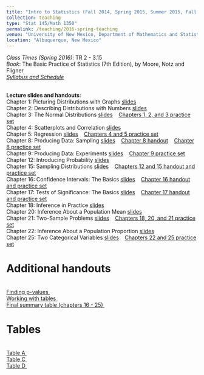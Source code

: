 ```yaml
---
title: "Intro to Statistics (Fall 2014, Spring 2015, Summer 2015, Fall 2015, Spring 2016)"
collection: teaching
type: "Stat 145/Math 1350"
permalink: /teaching/2016-spring-teaching
venue: "University of New Mexico, Department of Mathematics and Statistics"
location: "Albuquerque, New Mexico"
---
```


<i>Class Times (Spring 2016)</i>: TR 2 - 3.15
<br><i>Book</i>: The Basic Practice of Statistics (7th Edition), by Moore, Notz and Fligner
<br><a href='http://anastasiiakim.github.io/files/stat145/generic_syllabus.pdf'><i>Syllabus and Schedule</i></a>&nbsp;&nbsp;&nbsp;&nbsp;

<br><b>Lecture slides and handouts</b>:
<br>Chapter 1: Picturing Distributions with Graphs <a href='http://anastasiiakim.github.io/files/stat145/lectures/Ch1.pdf'> slides</a>&nbsp;&nbsp;&nbsp;&nbsp;
<br>Chapter 2: Describing Distributions with Numbers <a href='http://anastasiiakim.github.io/files/stat145/lectures/Ch2.pdf'> slides</a>&nbsp;&nbsp;&nbsp;&nbsp;
<br>Chapter 3: The Normal Distributions <a href='http://anastasiiakim.github.io/files/stat145/lectures/Ch3.pdf'> slides</a>&nbsp;&nbsp;&nbsp;&nbsp;<a href='http://anastasiiakim.github.io/files/stat145/ch1_3pr.pdf'>Chapters 1, 2, and 3 practice set</a>&nbsp;&nbsp;&nbsp;&nbsp;
<br>Chapter 4: Scatterplots and Correlation <a href='http://anastasiiakim.github.io/files/stat145/lectures/Ch4.pdf'> slides</a>&nbsp;&nbsp;&nbsp;&nbsp;
<br>Chapter 5: Regression <a href='http://anastasiiakim.github.io/files/stat145/lectures/Ch5.pdf'> slides</a>&nbsp;&nbsp;&nbsp;&nbsp;<a href='http://anastasiiakim.github.io/files/stat145/ch4_5pr.pdf'>Chapters 4 and 5 practice set</a>&nbsp;&nbsp;&nbsp;&nbsp;
<br>Chapter 8: Producing Data: Sampling <a href='http://anastasiiakim.github.io/files/stat145/lectures/Ch8.pdf'> slides</a>&nbsp;&nbsp;&nbsp;&nbsp;<a href='http://anastasiiakim.github.io/files/stat145/ch8_h.pdf'>Chapter 8 handout</a>&nbsp;&nbsp;&nbsp;&nbsp;<a href='http://anastasiiakim.github.io/files/stat145/ch8_pr.pdf'>Chapter 8 practice set</a>&nbsp;&nbsp;&nbsp;&nbsp;
<br>Chapter 9: Producing Data: Experiments <a href='http://anastasiiakim.github.io/files/stat145/lectures/Ch9.pdf'> slides</a>&nbsp;&nbsp;&nbsp;&nbsp;<a href='http://anastasiiakim.github.io/files/stat145/ch9pr.pdf'>Chapter 9 practice set</a>&nbsp;&nbsp;&nbsp;&nbsp;
<br>Chapter 12: Introducing Probability <a href='http://anastasiiakim.github.io/files/stat145/lectures/Ch12.pdf'> slides</a>&nbsp;&nbsp;&nbsp;&nbsp;
<br>Chapter 15: Sampling Distributions  <a href='http://anastasiiakim.github.io/files/stat145/lectures/Ch15.pdf'> slides</a>&nbsp;&nbsp;&nbsp;&nbsp;<a href='http://anastasiiakim.github.io/files/stat145/ch12_15pr.pdf'>Chapters 12 and 15 handout and practice set</a>&nbsp;&nbsp;&nbsp;&nbsp;
<br>Chapter 16: Confidence Intervals: The Basics <a href='http://anastasiiakim.github.io/files/stat145/lectures/Ch16.pdf'> slides</a>&nbsp;&nbsp;&nbsp;&nbsp;<a href='http://anastasiiakim.github.io/files/stat145/ch16pr.pdf'>Chapter 16 handout and practice set</a>&nbsp;&nbsp;&nbsp;&nbsp;
<br>Chapter 17: Tests of Significance: The Basics <a href='http://anastasiiakim.github.io/files/stat145/lectures/Ch17.pdf'> slides</a>&nbsp;&nbsp;&nbsp;&nbsp;<a href='http://anastasiiakim.github.io/files/stat145/ch17pr.pdf'>Chapter 17 handout and practice set</a>&nbsp;&nbsp;&nbsp;&nbsp;
<br>Chapter 18: Inference in Practice <a href='http://anastasiiakim.github.io/files/stat145/lectures/Ch18.pdf'> slides</a>&nbsp;&nbsp;&nbsp;&nbsp;
<br>Chapter 20: Inference About a Population Mean <a href='http://anastasiiakim.github.io/files/stat145/lectures/Ch20.pdf'> slides</a>&nbsp;&nbsp;&nbsp;&nbsp;
<br>Chapter 21: Two-Sample Problems <a href='http://anastasiiakim.github.io/files/stat145/lectures/Ch21.pdf'> slides</a>&nbsp;&nbsp;&nbsp;&nbsp;<a href='http://anastasiiakim.github.io/files/stat145/ch18_21pr.pdf'>Chapters 18, 20, and 21 practice set</a>&nbsp;&nbsp;&nbsp;&nbsp;
<br>Chapter 22: Inference About a Population Proportion <a href='http://anastasiiakim.github.io/files/stat145/lectures/Ch22.pdf'> slides</a>&nbsp;&nbsp;&nbsp;&nbsp;
<br>Chapter 25: Two Categorical Variables <a href='http://anastasiiakim.github.io/files/stat145/lectures/Ch25.pdf'> slides</a>&nbsp;&nbsp;&nbsp;&nbsp;<a href='http://anastasiiakim.github.io/files/stat145/ch22_25pr.pdf'>Chapters 22 and 25 practice set</a>&nbsp;&nbsp;&nbsp;&nbsp;


Additional handouts
======
<br><a href='http://anastasiiakim.github.io/files/stat145/p_values.pdf'> Finding p-values </a>&nbsp;&nbsp;&nbsp;&nbsp;
<br><a href='http://anastasiiakim.github.io/files/stat145/work_with_tables.pdf'> Working with tables </a>&nbsp;&nbsp;&nbsp;&nbsp;
<br><a href='http://anastasiiakim.github.io/files/stat145/final_summary_table.pdf'> Final summary table (chapters 16 - 25) </a>&nbsp;&nbsp;&nbsp;&nbsp;


Tables
======
<br><a href='http://anastasiiakim.github.io/files/stat145/tableA.pdf'> Table A </a>&nbsp;&nbsp;&nbsp;&nbsp;
<br><a href='http://anastasiiakim.github.io/files/stat145/tableC.pdf'> Table C </a>&nbsp;&nbsp;&nbsp;&nbsp;
<br><a href='http://anastasiiakim.github.io/files/stat145/tableD.pdf'> Table D </a>&nbsp;&nbsp;&nbsp;&nbsp;


